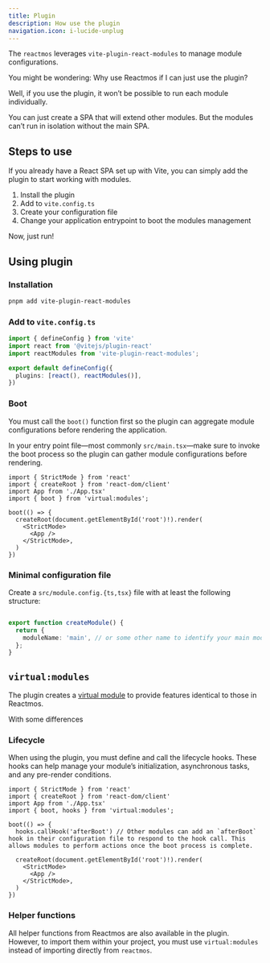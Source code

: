 ```yaml
---
title: Plugin
description: How use the plugin
navigation.icon: i-lucide-unplug
---
```


The `reactmos` leverages `vite-plugin-react-modules` to manage module configurations.

You might be wondering: Why use Reactmos if I can just use the plugin?

Well, if you use the plugin, it won’t be possible to run each module individually.

You can just create a SPA that will extend other modules. But the modules can’t run in isolation without the main SPA.

## Steps to use

If you already have a React SPA set up with Vite, you can simply add the plugin to start working with modules.

1. Install the plugin
2. Add to `vite.config.ts`
3. Create your configuration file
4. Change your application entrypoint to boot the modules management

Now, just run! 

## Using plugin

### Installation

```bash
pnpm add vite-plugin-react-modules
```

### Add to `vite.config.ts`

```ts [vite.config.ts]
import { defineConfig } from 'vite'
import react from '@vitejs/plugin-react'
import reactModules from 'vite-plugin-react-modules';

export default defineConfig({
  plugins: [react(), reactModules()],
})
```

### Boot

You must call the `boot()` function first so the plugin can aggregate module configurations before rendering the application.

In your entry point file—most commonly `src/main.tsx`—make sure to invoke the boot process so the plugin can gather module configurations before rendering. 

```tsx [main.tsx]
import { StrictMode } from 'react'
import { createRoot } from 'react-dom/client'
import App from './App.tsx'
import { boot } from 'virtual:modules';

boot(() => {
  createRoot(document.getElementById('root')!).render(
    <StrictMode>
      <App />
    </StrictMode>,
  )
})

```

### Minimal configuration file

Create a `src/module.config.{ts,tsx}` file with at least the following structure:

```ts

export function createModule() {
  return {
    moduleName: 'main', // or some other name to identify your main module
  };
}
```

## `virtual:modules`

The plugin creates a [virtual module](https://vite.dev/guide/api-plugin.html#virtual-modules-convention) to provide features identical to those in Reactmos.

With some differences

### Lifecycle

When using the plugin, you must define and call the lifecycle hooks. These hooks can help manage your module’s initialization, asynchronous tasks, and any pre-render conditions.

```tsx [main.tsx]
import { StrictMode } from 'react'
import { createRoot } from 'react-dom/client'
import App from './App.tsx'
import { boot, hooks } from 'virtual:modules';

boot(() => {
  hooks.callHook('afterBoot') // Other modules can add an `afterBoot` hook in their configuration file to respond to the hook call. This allows modules to perform actions once the boot process is complete.

  createRoot(document.getElementById('root')!).render(
    <StrictMode>
      <App />
    </StrictMode>,
  )
})
```

### Helper functions

All helper functions from Reactmos are also available in the plugin. However, to import them within your project, you must use `virtual:modules` instead of importing directly from `reactmos`.
